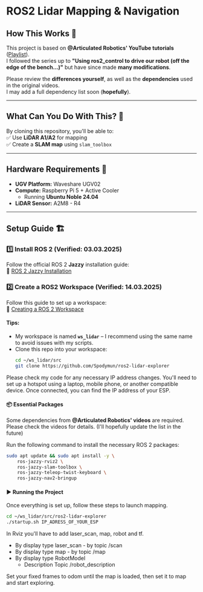 # ROS2 Lidar Mapping & Navigation  

## How This Works 🚀  

This project is based on **@Articulated Robotics' YouTube tutorials** ([Playlist](https://www.youtube.com/playlist?list=PLunhqkrRNRhYAffV8JDiFOatQXuU-NnxT)).  
I followed the series up to **"Using ros2_control to drive our robot (off the edge of the bench...)"** but have since made **many modifications**.  

Please review the **differences yourself**, as well as the **dependencies** used in the original videos.  
I may add a full dependency list soon (**hopefully**).  

---

## What Can You Do With This? 🤖  

By cloning this repository, you'll be able to:  
✅ Use **LiDAR A1/A2** for mapping  
✅ Create a **SLAM map** using `slam_toolbox`  

---

## Hardware Requirements 🔧  

- **UGV Platform:** Waveshare UGV02  
- **Compute:** Raspberry Pi 5 + Active Cooler  
  - Running **Ubuntu Noble 24.04**  
- **LiDAR Sensor:** A2M8 - R4  

---

## Setup Guide 🏗  

### 1️⃣ Install ROS 2 (Verified: **03.03.2025**)  
Follow the official ROS 2 **Jazzy** installation guide:  
🔗 [ROS 2 Jazzy Installation](https://docs.ros.org/en/jazzy/Installation/Ubuntu-Install-Debs.html)  

### 2️⃣ Create a ROS2 Workspace (Verified: **14.03.2025**)  
Follow this guide to set up a workspace:  
🔗 [Creating a ROS 2 Workspace](https://docs.ros.org/en/foxy/Tutorials/Beginner-Client-Libraries/Creating-A-Workspace/Creating-A-Workspace.html)  

#### Tips:  
- My workspace is named **`ws_lidar`** – I recommend using the same name to avoid issues with my scripts.  
- Clone this repo into your workspace:  
  ```bash
  cd ~/ws_lidar/src
  git clone https://github.com/Spodymun/ros2-lidar-explorer
  ```
Please check my code for any necessary IP address changes.
You'll need to set up a hotspot using a laptop, mobile phone, or another compatible device.
Once connected, you can find the IP address of your ESP.

#### 📦 Essential Packages  
Some dependencies from **@Articulated Robotics' videos** are required.  
Please check the videos for details. 
(I'll hopefully update the list in the future) 

Run the following command to install the necessary ROS 2 packages:  
```bash
sudo apt update && sudo apt install -y \
    ros-jazzy-rviz2 \
    ros-jazzy-slam-toolbox \
    ros-jazzy-teleop-twist-keyboard \
    ros-jazzy-nav2-bringup 
```

#### ▶️ Running the Project  

Once everything is set up, follow these steps to launch mapping.  

```bash
cd ~/ws_lidar/src/ros2-lidar-explorer
./startup.sh IP_ADRESS_OF_YOUR_ESP
```
In Rviz you'll have to add laser_scan, map, robot and tf.
   - By display type laser_scan - by topic /scan
   - By display type map - by topic /map
   - By display type RobotModel
     - Description Topic /robot_description

Set your fixed frames to odom until the map is loaded, then set it to map and start exploring.
